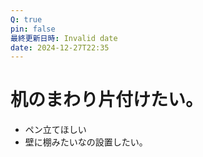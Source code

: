 ```yaml
---
Q: true
pin: false
最終更新日時: Invalid date
date: 2024-12-27T22:35
---
```

# 机のまわり片付けたい。

- ペン立てほしい
- 壁に棚みたいなの設置したい。